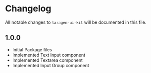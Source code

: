 # Changelog

All notable changes to `laragen-ui-kit` will be documented in this file.

## 1.0.0
- Initial Package files
- Implemented Text Input component
- Implemented Textarea component
- Implemented Input Group component
